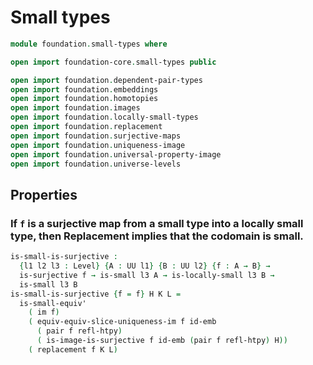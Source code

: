 #  Small types

```agda
module foundation.small-types where

open import foundation-core.small-types public

open import foundation.dependent-pair-types
open import foundation.embeddings
open import foundation.homotopies
open import foundation.images
open import foundation.locally-small-types
open import foundation.replacement
open import foundation.surjective-maps
open import foundation.uniqueness-image
open import foundation.universal-property-image
open import foundation.universe-levels
```

## Properties

### If `f` is a surjective map from a small type into a locally small type, then Replacement implies that the codomain is small.

```agda
is-small-is-surjective :
  {l1 l2 l3 : Level} {A : UU l1} {B : UU l2} {f : A → B} →
  is-surjective f → is-small l3 A → is-locally-small l3 B →
  is-small l3 B
is-small-is-surjective {f = f} H K L =
  is-small-equiv'
    ( im f)
    ( equiv-equiv-slice-uniqueness-im f id-emb
      ( pair f refl-htpy)
      ( is-image-is-surjective f id-emb (pair f refl-htpy) H))
    ( replacement f K L)
```
